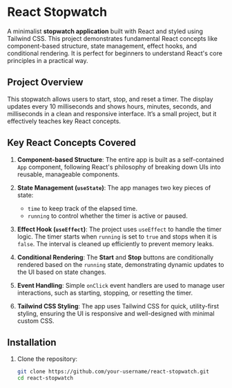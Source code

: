# React Stopwatch

A minimalist **stopwatch application** built with React and styled using Tailwind CSS. This project demonstrates fundamental React concepts like component-based structure, state management, effect hooks, and conditional rendering. It is perfect for beginners to understand React's core principles in a practical way.

## Project Overview

This stopwatch allows users to start, stop, and reset a timer. The display updates every 10 milliseconds and shows hours, minutes, seconds, and milliseconds in a clean and responsive interface. It’s a small project, but it effectively teaches key React concepts.

## Key React Concepts Covered

1. **Component-based Structure**: 
   The entire app is built as a self-contained `App` component, following React's philosophy of breaking down UIs into reusable, manageable components.

2. **State Management (`useState`)**:
   The app manages two key pieces of state: 
   - `time` to keep track of the elapsed time.
   - `running` to control whether the timer is active or paused.

3. **Effect Hook (`useEffect`)**:
   The project uses `useEffect` to handle the timer logic. The timer starts when `running` is set to `true` and stops when it is `false`. The interval is cleaned up efficiently to prevent memory leaks.

4. **Conditional Rendering**:
   The **Start** and **Stop** buttons are conditionally rendered based on the `running` state, demonstrating dynamic updates to the UI based on state changes.

5. **Event Handling**:
   Simple `onClick` event handlers are used to manage user interactions, such as starting, stopping, or resetting the timer.

6. **Tailwind CSS Styling**:
   The app uses Tailwind CSS for quick, utility-first styling, ensuring the UI is responsive and well-designed with minimal custom CSS.

## Installation

1. Clone the repository:

   ```bash
   git clone https://github.com/your-username/react-stopwatch.git
   cd react-stopwatch
